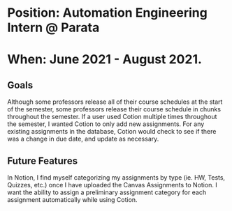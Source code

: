 # Position: Automation Engineering Intern @ Parata

# When: June 2021 - August 2021.

#####

## Goals

Although some professors release all of their course schedules at the start of
the semester, some professors release their course schedule in chunks throughout
the semester. If a user used Cotion multiple times throughout the semester, I
wanted Cotion to only add new assignments. For any existing assignments in the
database, Cotion would check to see if there was a change in due date, and
update as necessary.

## Future Features

In Notion, I find myself categorizing my assignments by type (ie. HW, Tests,
Quizzes, etc.) once I have uploaded the Canvas Assignments to Notion. I want the
ability to assign a preliminary assignment category for each assignment
automatically while using Cotion.
